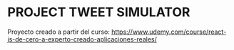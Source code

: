 # PROJECT TWEET SIMULATOR

Proyecto creado a partir del curso: https://www.udemy.com/course/react-js-de-cero-a-experto-creado-aplicaciones-reales/